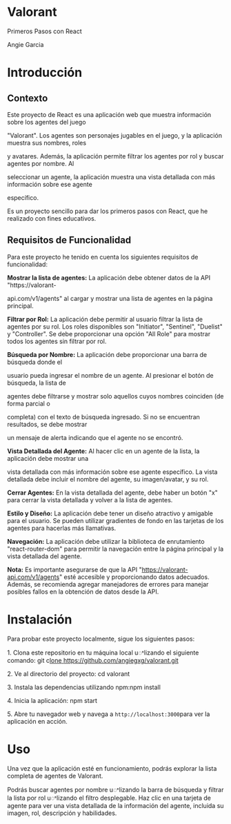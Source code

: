 <a name="br1"></a> 

# Valorant

Primeros Pasos con React

Angie Garcia



<a name="br2"></a> 

# Introducción

## Contexto

Este proyecto de React es una aplicación web que muestra información sobre los agentes del juego

"Valorant". Los agentes son personajes jugables en el juego, y la aplicación muestra sus nombres, roles

y avatares. Además, la aplicación permite filtrar los agentes por rol y buscar agentes por nombre. Al

seleccionar un agente, la aplicación muestra una vista detallada con más información sobre ese agente

específico.

Es un proyecto sencillo para dar los primeros pasos con React, que he realizado con fines educativos.

## Requisitos de Funcionalidad

Para este proyecto he tenido en cuenta los siguientes requisitos de funcionalidad:


**Mostrar la lista de agentes:** La aplicación debe obtener datos de la API "https://valorant-

api.com/v1/agents" al cargar y mostrar una lista de agentes en la página principal.


**Filtrar por Rol:** La aplicación debe permitir al usuario filtrar la lista de agentes por su rol. Los roles disponibles son "Initiator", "Sentinel", "Duelist" y "Controller". Se debe proporcionar una opción "All Role" para mostrar todos los agentes sin filtrar por rol.

**Búsqueda por Nombre:** La aplicación debe proporcionar una barra de búsqueda donde el

usuario pueda ingresar el nombre de un agente. Al presionar el botón de búsqueda, la lista de

agentes debe filtrarse y mostrar solo aquellos cuyos nombres coinciden (de forma parcial o

completa) con el texto de búsqueda ingresado. Si no se encuentran resultados, se debe mostrar

un mensaje de alerta indicando que el agente no se encontró.

**Vista Detallada del Agente:** Al hacer clic en un agente de la lista, la aplicación debe mostrar una

vista detallada con más información sobre ese agente específico. La vista detallada debe incluir el nombre del agente, su imagen/avatar, y su rol.

**Cerrar Agentes:** En la vista detallada del agente, debe haber un botón "x" para cerrar la vista detallada y volver a la lista de agentes.

**Estilo y Diseño:** La aplicación debe tener un diseño atractivo y amigable para el usuario. Se pueden utilizar gradientes de fondo en las tarjetas de los agentes para hacerlas más llamativas.

**Navegación:** La aplicación debe utilizar la biblioteca de enrutamiento "react-router-dom" para permitir la navegación entre la página principal y la vista detallada del agente.

**Nota:** Es importante asegurarse de que la API "https://valorant-api.com/v1/agents" esté accesible y proporcionando datos adecuados. Además, se recomienda agregar manejadores de errores para manejar posibles fallos en la obtención de datos desde la API.





<a name="br3"></a> 

# Instalación

Para probar este proyecto localmente, sigue los siguientes pasos:

1\. Clona este repositorio en tu máquina local uꢀlizando el siguiente comando:
git c[lone](https://github.com/angiegxg/valorant.git)[ ](https://github.com/angiegxg/valorant.git)<https://github.com/angiegxg/valorant.git>

2\. Ve al directorio del proyecto: cd valorant

3\. Instala las dependencias utilizando npm:npm install

4\. Inicia la aplicación: npm start

5\. Abre tu navegador web y navega a `http://localhost:3000`para ver la aplicación en acción.

# Uso

Una vez que la aplicación esté en funcionamiento, podrás explorar la lista completa de agentes de Valorant.

Podrás buscar agentes por nombre uꢀlizando la barra de búsqueda y ﬁltrar la lista por rol uꢀlizando el ﬁltro desplegable.
Haz clic en una tarjeta de agente para ver una vista detallada de la información del agente, incluida su
imagen, rol, descripción y habilidades.



